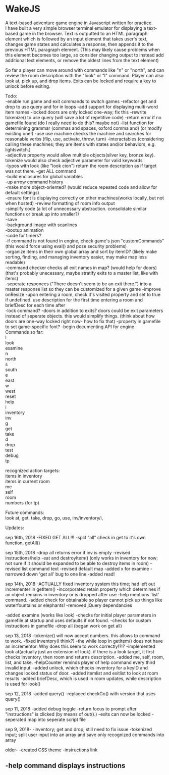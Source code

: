 # WakeJS
A text-based adventure game engine in Javascript written for practice.
<br />
I have built a very simple browser terminal emulator for displaying a text-based game in the browser. Text is outputted to an HTML paragraph element which is followed by an input element that takes user's text, changes game states and calculates a response, then appends it to the previous HTML paragraph element.  (This may likely cause problems when this element becomes too large, so consider changing output to instead add additional text elements, or remove the oldest lines from the text element)

So far a player can move around with commands like "n" or "north", and can review the room description with the "look" or "l" command.
Player can also look at, pick up, and drop items.  Exits can be locked and require a key to unlock before exiting.
<p>
Todo:<br />
-enable run game and exit commands to switch games
-refactor get and drop to use query and for in loops
-add support for displaying multi-word item names
-locked doors are only locked one-way; fix this
-rewrite tokenize() to use query (will save a lot of repetitive code)
-return error if no gamefile found (do I really need to do this? maybe not)
-list function for determining grammar (commas and spaces, oxford comma and) (or modify existing one!)
-use 
	use machine checks the machine and searches for reasonable verbs (flip, use, activate, throw, turn)
-interactables (considering calling these machines; they are items with states and/or behaviors, e.g. lightswitch.)<br />
-adjective property would allow multiple objects(silver key, bronze key). tokenize would also check adjective parameter for valid keywords<br />
-typos with look (like "look cion") return the room description as if target was not there.
-get ALL command<br />
-build enclosures for global variables<br />
-up arrow command history<br />
-make more object-oriented? (would reduce repeated code and allow for default settings)<br />
-ensure font is displaying correctly on other machines(works locally, but not when hosted)
-review formatting of room info output<br />
-simplify code (a lot of unnecessary abstraction.  consolidate similar functions or break up into smaller?)<br />
-save<br />
-background image with scanlines<br />
-bootup animation<br />
-code for timers?<br />
-if command is not found in engine, check game's json "customCommands" (this would force using eval() and pose security problems)<br />
-organize items in their own global array and sort by itemID? (likely make sorting, finding, and managing inventory easier, may make map less readable)<br />
-command checker checks all exit names in map? (would help for doors)(that's probably unecessary, maybe stratify exits to a master list, like with items)<br />
-seperate responces ("There doesn't seem to be an exit there.") into a master response list so they can be customized for a given game
-improve onResize
-upon entering a room, check it's visited property and set to true if undefined.  use description for the first time entering a room and briefDesc for each time after<br />
-lock command?
-doors in addition to exits?
	doors could be exit parameters instead of seperate objects.  this would simplify things. (think about how doors are one-way locked right now- how to fix that)
-property in gamefile to set game-specific font?
-begin documenting API for engine


 <br />
Commands so far:<br />
l<br />
look<br />
examine<br />
n<br />
north<br />
s<br />
south<br />
e<br />
east<br />
w<br />
west<br />
reset<br />
help<br />
i<br />
inventory<br />
inv<br />
g<br />
get<br />
take<br />
d<br />
drop<br />
test<br />
debug<br />
tp<br />

recognized action targets:<br />
items in inventory<br />
items in current room<br />
me<br />
self<br />
room<br />
numbers (for tp)<br />
	

Future commands:<br />
look at, get, take, drop, go, use, inv/inventory/i, 

Updates:

sep 16th, 2018
-FIXED GET ALL!!!
-split "all" check in get to it's own function, getAll()

sep 15th, 2018
-drop all returns error if inv is empty
-revised instructions/help
-eat and destroyItem() (only works in inventory for now; not sure if it should be expanded to be able to destroy items in room)
-revised list command text
-revised default map
-added x for examine
-narrowed down 'get all' bug to one line
-added read!

sep 14th, 2018
-ACTUALLY fixed inventory system this time; had left out incrementer in getItem()
-incorporated retain property which determines if an object remains in inventory or is dropped after use
-help mentions 'list' command.
-added check for obtainable so player cannot pick up things like waterfountains or elephants!
-removed jQuery dependancies

-added examine (works like look)
-checks for initial player parameters in gamefile at startup and uses defaults if not found.
-checks for custom instructions in gamefile
-drop all (began work on get all)

sep 13, 2018
-tokenize() will now accept numbers.  this allows tp command to work.
-fixed inventory(I think?) 
-the while loop in getItem() does not have an incrementor.  Why does this seem to work correctly!?!?
-implemented look at(actually just an extension of look).  if there is a look target, it first checks inventory, then room and returns description.
-added me, self, room, list, and take.
-helpCounter reminds player of help command every third invalid input.
-added unlock, which checks inventory for a keyID and changes locked status of door.
-added itemlist and exitlist to look at room results
-added briefDesc, which is used in room updates, while description is used for look()

sep 12, 2018
-added query()
-replaced checkGo() with version that uses query()

sep 11, 2018
-added debug toggle
-return focus to prompt after "instructions" is clicked (by means of out().)
-exits can now be locked
-seperated map into seperate script file

sep 9, 2018-
-inventory; get and drop; still need to fix issue
-tokenized input; split user input into an array and save only recognized commands into array

older-
-created CSS theme
-instructions link

-help command displays instructions
-